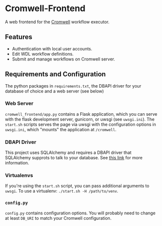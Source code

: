 # Cromwell-Frontend
A web frontend for the [Cromwell](https://github.com/broadinstitute/Cromwell)
workflow executor.

## Features
* Authentication with local user accounts.
* Edit WDL workflow definitions.
* Submit and manage workflows on Cromwell server.

## Requirements and Configuration
The python packages in `requirements.txt`, the DBAPI driver for your database
of choice and a web server (see below)

### Web Server
`cromwell_frontend/app.py` contains a Flask application, which you can
serve with the flask development server, gunicorn, or uwsgi (see 
`uwsgi.ini`). The `start.sh` scripts serves the page via uwsgi with the
configuration options in `uwsgi.ini`, which "mounts" the application at 
`/cromwell`.

### DBAPI Driver
This project uses SQLAlchemy and requires a DBAPI driver that SQLAlchemy
supprots to talk to your database. See [this link](https://docs.sqlalchemy.org/en/13/core/engines.html)
for more information.

### Virtualenvs
If you're using the `start.sh` script, you can pass additional arguments
to `uwsgi`. To use a virtualenv: `./start.sh -H /path/to/venv`.

### `config.py`
`config.py` contains configuration options. You will probably need to 
change at least `DB_URI` to match your Cromwell configuration.

